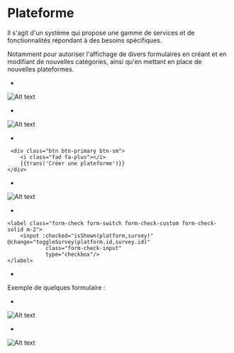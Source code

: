 # Plateforme
Il s'agit d'un système qui propose une gamme de services et de fonctionnalités répondant à des besoins spécifiques.


Notamment pour autoriser l'affichage de divers formulaires en créant et en modifiant de nouvelles catégories, ainsi qu'en mettant en place de nouvelles plateformes.




*

![Alt text](/public/plateforme.png)

*


![Alt text](/public/creer_plateforme.png)


*

````bootstrap
 <div class="btn btn-primary btn-sm">
    <i class="fad fa-plus"></i>
    {{trans('Créer une plateforme')}}
</div>

````
*

![Alt text](/public/activer_plateform.png)

*

````template
<label class="form-check form-switch form-check-custom form-check-solid m-2">
    <input :checked="isShown(platform,survey)" @change="toggleSurvey(platform.id,survey.id)"
            class="form-check-input"
            type="checkbox"/>
</label>

````
*

Exemple de quelques formulaire : 

*

![Alt text](/public/form_assureurs.png)

*



![Alt text](/public/form_typage_donnees.png)



